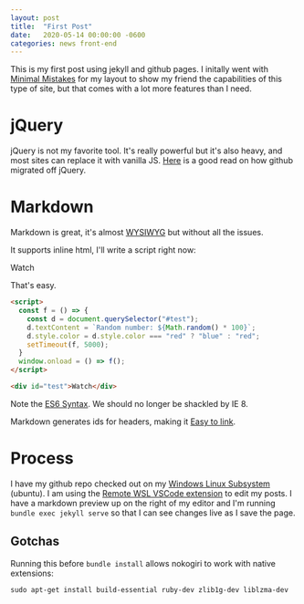 ```yaml
---
layout: post
title:  "First Post"
date:   2020-05-14 00:00:00 -0600
categories: news front-end
---
```


This is my first post using jekyll and github pages. I initally went with [Minimal Mistakes](https://github.com/mmistakes/minimal-mistakes) for my layout to show my friend the capabilities of this type of site, but that comes with a lot more features than I need.

# jQuery

jQuery is not my favorite tool. It's really powerful but it's also heavy, and most sites can replace it with vanilla JS. [Here](https://github.blog/2018-09-06-removing-jquery-from-github-frontend/) is a good read on how github migrated off jQuery.

# Markdown

Markdown is great, it's almost [WYSIWYG](https://en.wikipedia.org/wiki/WYSIWYG) but without all the issues.

It supports inline html, I'll write a script right now:

<script>
  const f = () => {
    const d = document.querySelector("#test");
    d.textContent = `Random number: ${Math.round(Math.random() * 100)}`;
    d.style.color = d.style.color === "red" ? "blue" : "red";
    setTimeout(f, 5000);
  }
  window.onload = () => f();
</script>

<div id="test">Watch</div>

That's easy.

```html
<script>
  const f = () => {
    const d = document.querySelector("#test");
    d.textContent = `Random number: ${Math.random() * 100}`;
    d.style.color = d.style.color === "red" ? "blue" : "red";
    setTimeout(f, 5000);
  }
  window.onload = () => f();
</script>

<div id="test">Watch</div>
```
Note the [ES6 Syntax](http://www.ecma-international.org/ecma-262/6.0/index.html). We should no longer be shackled by IE 8.


Markdown generates ids for headers, making it <a href="#markdown">Easy to link</a>.

# Process

I have my github repo checked out on my [Windows Linux Subsystem](https://docs.microsoft.com/en-us/windows/wsl/install-win10) (ubuntu). I am using the [Remote WSL VSCode extension](https://marketplace.visualstudio.com/items?itemName=ms-vscode-remote.remote-wsl) to edit my posts. I have a markdown preview up on the right of my editor and I'm running `bundle exec jekyll serve` so that I can see changes live as I save the page.

## Gotchas

Running this before `bundle install` allows nokogiri to work with native extensions:
```shell
sudo apt-get install build-essential ruby-dev zlib1g-dev liblzma-dev
```
